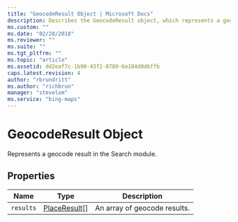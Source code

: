 ```yaml
---
title: "GeocodeResult Object | Microsoft Docs"
description: Describes the GeocodeResult object, which represents a geocode search result, and provides the object's properties.
ms.custom: ""
ms.date: "02/28/2018"
ms.reviewer: ""
ms.suite: ""
ms.tgt_pltfrm: ""
ms.topic: "article"
ms.assetid: dd2eaf7c-1b90-43f2-8780-6e184d0d6ffb
caps.latest.revision: 4
author: "rbrundritt"
ms.author: "richbrun"
manager: "stevelom"
ms.service: "bing-maps"
---
```


# GeocodeResult Object

Represents a geocode result in the Search module.

## Properties

Name          | Type                                             | Description
------------- | ------------------------------------------------ | ------------------------------------
`results`       | [PlaceResult](placeresult-object.md)[]         | An array of geocode results.

